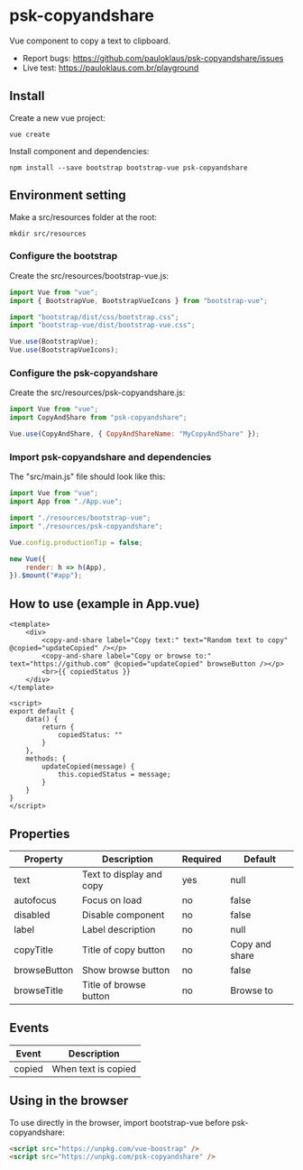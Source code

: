 # psk-copyandshare

Vue component to copy a text to clipboard.

* Report bugs: <https://github.com/pauloklaus/psk-copyandshare/issues>
* Live test: <https://pauloklaus.com.br/playground>

## Install

Create a new vue project:

```shell
vue create
```

Install component and dependencies:

```shell
npm install --save bootstrap bootstrap-vue psk-copyandshare
```

## Environment setting

Make a src/resources folder at the root:

```shell
mkdir src/resources
```

### Configure the bootstrap

Create the src/resources/bootstrap-vue.js:

```javascript
import Vue from "vue";
import { BootstrapVue, BootstrapVueIcons } from "bootstrap-vue";

import "bootstrap/dist/css/bootstrap.css";
import "bootstrap-vue/dist/bootstrap-vue.css";

Vue.use(BootstrapVue);
Vue.use(BootstrapVueIcons);
```

### Configure the psk-copyandshare

Create the src/resources/psk-copyandshare.js:

```javascript
import Vue from "vue";
import CopyAndShare from "psk-copyandshare";

Vue.use(CopyAndShare, { CopyAndShareName: "MyCopyAndShare" });
```

### Import psk-copyandshare and dependencies

The "src/main.js" file should look like this:

```javascript
import Vue from "vue";
import App from "./App.vue";

import "./resources/bootstrap-vue";
import "./resources/psk-copyandshare";

Vue.config.productionTip = false;

new Vue({
    render: h => h(App),
}).$mount("#app");

```

## How to use (example in App.vue)

```vue
<template>
    <div>
        <copy-and-share label="Copy text:" text="Random text to copy" @copied="updateCopied" /></p>
        <copy-and-share label="Copy or browse to:" text="https://github.com" @copied="updateCopied" browseButton /></p>
        <br>{{ copiedStatus }}
    </div>
</template>

<script>
export default {
    data() {
        return {
            copiedStatus: ""
        }
    },
    methods: {
        updateCopied(message) {
            this.copiedStatus = message;
        }
    }
}
</script>
```

## Properties

Property | Description | Required | Default
-|-|-|-
text | Text to display and copy | yes | null
autofocus | Focus on load | no | false
disabled | Disable component | no | false
label | Label description | no | null
copyTitle | Title of copy button | no | Copy and share
browseButton | Show browse button | no | false
browseTitle | Title of browse button | no | Browse to

## Events

Event | Description
-|-
copied | When text is copied

## Using in the browser

To use directly in the browser, import bootstrap-vue before psk-copyandshare:

```html
<script src="https://unpkg.com/vue-boostrap" />
<script src="https://unpkg.com/psk-copyandshare" />
```
